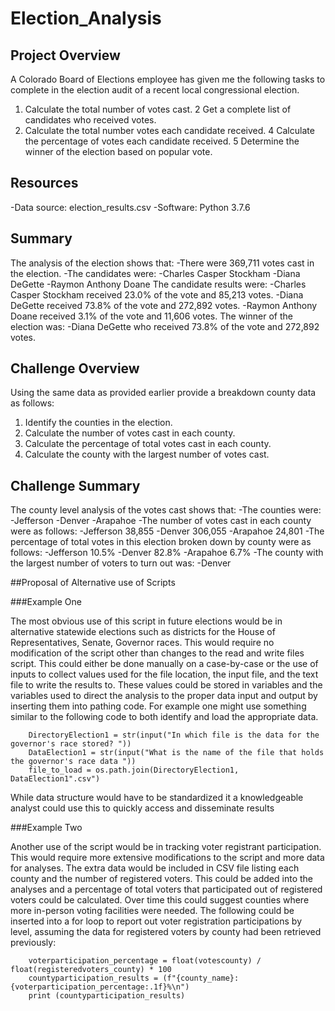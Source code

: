 # Election_Analysis

## Project Overview

A Colorado Board of Elections employee has given me the following tasks to complete in the election audit of a recent local congressional election.

1. Calculate the total number of votes cast.
2 Get a complete list of candidates who received votes.
3. Calculate the total number votes each candidate received.
4 Calculate the percentage of votes each candidate received.
5 Determine the winner of the election based on popular vote.

## Resources
-Data source: election_results.csv
-Software: Python 3.7.6

## Summary

The analysis of the election shows that:
-There were 369,711 votes cast in the election.
-The candidates were:
  -Charles Casper Stockham
  -Diana DeGette
  -Raymon Anthony Doane
The candidate results were:
  -Charles Casper Stockham received 23.0% of the vote and 85,213 votes.
  -Diana DeGette received 73.8% of the vote and 272,892 votes.
  -Raymon Anthony Doane received 3.1% of the vote and 11,606 votes.
The winner of the election was:
  -Diana DeGette who received 73.8% of the vote and 272,892 votes.
  
## Challenge Overview
Using the same data as provided earlier provide a breakdown county data as follows:

1. Identify the counties in the election.
2. Calculate the number of votes cast in each county.
3. Calculate the percentage of total votes cast in each county.
4. Calculate the county with the largest number of votes cast.

## Challenge Summary

The county level analysis of the votes cast shows that:
-The counties were:
  -Jefferson
  -Denver
  -Arapahoe
-The number of votes cast in each county were as follows:
  -Jefferson 38,855
  -Denver 306,055
  -Arapahoe 24,801
-The percentage of total votes in this election broken down by county were as follows:
  -Jefferson 10.5%
  -Denver 82.8%
  -Arapahoe 6.7%
 -The county with the largest number of voters to turn out was:
  -Denver
 
##Proposal of Alternative use of Scripts

###Example One

The most obvious use of this script in future elections would be in alternative statewide elections such as districts for the House of Representatives, Senate, Governor races. This would require no modification of the script other than changes to the read and write files script. This could either be done manually on a case-by-case or the use of inputs to collect values used for the file location, the input file, and the text file to write the results to. These values could be stored in variables and the variables used to direct the analysis to the proper data input and output by inserting them into pathing code. For example one might use something similar to the following code to both identify and load the appropriate data.

        DirectoryElection1 = str(input("In which file is the data for the governor's race stored? "))
        DataElection1 = str(input("What is the name of the file that holds the governor's race data "))
        file_to_load = os.path.join(DirectoryElection1, DataElection1".csv")
 
 While data structure would have to be standardized it a knowledgeable analyst could use this to quickly access and disseminate results
 
###Example Two

Another use of the script would be in tracking voter registrant participation. This would require more extensive modifications to the script and more data for analyses. The extra data would be included in CSV file listing each county and the number of registered voters. This could be added into the analyses and a percentage of total voters that participated out of registered voters could be calculated. Over time this could suggest counties where more in-person voting facilities were needed. The following could be inserted into a for loop to report out voter registration participations by level, assuming the data for registered voters by county had been retrieved previously:

        voterparticipation_percentage = float(votescounty) / float(registeredvoters_county) * 100
        countyparticipation_results = (f"{county_name}: {voterparticipation_percentage:.1f}%\n")
        print (countyparticipation_results)
